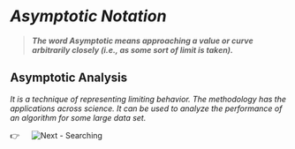 # _Asymptotic Notation_
> _**The word Asymptotic means approaching a value or curve arbitrarily closely (i.e., as some sort of limit is taken).**_

## Asymptotic Analysis
<p>
  <i>
  It is a technique of representing limiting behavior. The methodology has the applications across science. It can be used to analyze the performance of an algorithm for some
  large data set.
  </i>
</p>

:point_right: &emsp; ![Next - Searching](/Searching)
